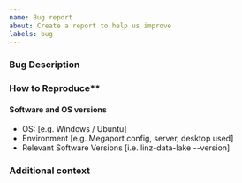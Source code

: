 ```yaml
---
name: Bug report
about: Create a report to help us improve
labels: bug
---
```


<!--
Checklist before submitting

- [ ] Search through existing issue reports to check whether the issue already exists
- [ ] Ensure you are running the latest software release and are using an up-to-date version of the app config (i.e ~/.linz-data-lake/config.yml)
- [ ] Try running software with debug logging to provide more information.
- [ ] If you can please create a light and self-contained sample dataset and config to reproduce the issue.
-->

### Bug Description
<!-- A clear and concise description of what the bug is. -->

### How to Reproduce**

<!-- Steps, sample datasets, config and command/or steps to reproduce the behavior. 

1. Do '...'
2. Run '....'
3. See error 

Try to include any stack traces or debugging info.

-->

#### Software and OS versions
 - OS: [e.g. Windows / Ubuntu]
 - Environment [e.g. Megaport config, server, desktop used]
 - Relevant Software Versions [i.e. linz-data-lake --version]

### Additional context

<!-- Add any other context about the problem here. -->

<!-- Add _Assignee_, _Milestone_, _Release_ and any relevant _Labels_ -->
